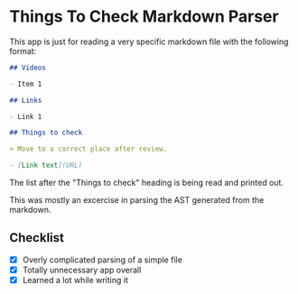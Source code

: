 # Things To Check Markdown Parser

This app is just for reading a very specific markdown file with the following format:

```markdown
## Videos

- Item 1

## Links

- Link 1

## Things to check

> Move to a correct place after review.

- [Link text](URL)
```

The list after the "Things to check" heading is being read and printed out.

This was mostly an excercise in parsing the AST generated from the markdown.

## Checklist

- [x] Overly complicated parsing of a simple file
- [x] Totally unnecessary app overall
- [x] Learned a lot while writing it
